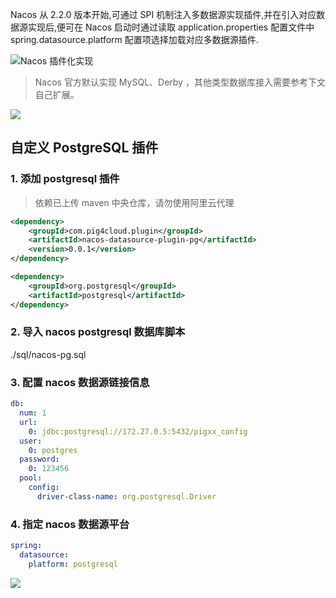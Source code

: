 Nacos 从 2.2.0 版本开始,可通过 SPI 机制注入多数据源实现插件,并在引入对应数据源实现后,便可在 Nacos 启动时通过读取 application.properties 配置文件中 spring.datasource.platform 配置项选择加载对应多数据源插件.

![Nacos 插件化实现
](https://minio.pigx.top/oss/202212/1671179590.jpg)

> Nacos 官方默认实现 MySQL、Derby ，其他类型数据库接入需要参考下文自己扩展。

![](https://minio.pigx.top/oss/202212/1671180565.png)

## 自定义 PostgreSQL 插件

### 1. 添加 postgresql 插件

> 依赖已上传 maven 中央仓库，请勿使用阿里云代理

```xml
<dependency>
	<groupId>com.pig4cloud.plugin</groupId>
	<artifactId>nacos-datasource-plugin-pg</artifactId>
	<version>0.0.1</version>
</dependency>

<dependency>
	<groupId>org.postgresql</groupId>
	<artifactId>postgresql</artifactId>
</dependency>
```

### 2. 导入 nacos postgresql 数据库脚本

./sql/nacos-pg.sql

### 3. 配置 nacos 数据源链接信息

```yaml
db:
  num: 1
  url:
    0: jdbc:postgresql://172.27.0.5:5432/pigxx_config
  user:
    0: postgres
  password:
    0: 123456
  pool:
    config:
      driver-class-name: org.postgresql.Driver
```

### 4. 指定 nacos 数据源平台

```yaml
spring:
  datasource:
    platform: postgresql
```
![](https://minio.pigx.vip/oss/202212/1671184577.png)

